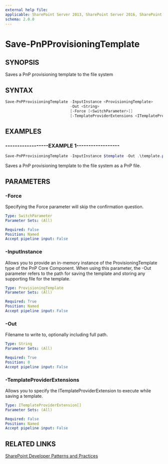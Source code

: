 ```yaml
---
external help file:
applicable: SharePoint Server 2013, SharePoint Server 2016, SharePoint Online
schema: 2.0.0
---
```

# Save-PnPProvisioningTemplate

## SYNOPSIS
Saves a PnP provisioning template to the file system

## SYNTAX 

```powershell
Save-PnPProvisioningTemplate -InputInstance <ProvisioningTemplate>
                             -Out <String>
                             [-Force [<SwitchParameter>]]
                             [-TemplateProviderExtensions <ITemplateProviderExtension[]>]
```

## EXAMPLES

### ------------------EXAMPLE 1------------------
```powershell
Save-PnPProvisioningTemplate -InputInstance $template -Out .\template.pnp
```

Saves a PnP provisioning template to the file system as a PnP file.

## PARAMETERS

### -Force
Specifying the Force parameter will skip the confirmation question.

```yaml
Type: SwitchParameter
Parameter Sets: (All)

Required: False
Position: Named
Accept pipeline input: False
```

### -InputInstance
Allows you to provide an in-memory instance of the ProvisioningTemplate type of the PnP Core Component. When using this parameter, the -Out parameter refers to the path for saving the template and storing any supporting file for the template.

```yaml
Type: ProvisioningTemplate
Parameter Sets: (All)

Required: True
Position: Named
Accept pipeline input: False
```

### -Out
Filename to write to, optionally including full path.

```yaml
Type: String
Parameter Sets: (All)

Required: True
Position: 0
Accept pipeline input: False
```

### -TemplateProviderExtensions
Allows you to specify the ITemplateProviderExtension to execute while saving a template.

```yaml
Type: ITemplateProviderExtension[]
Parameter Sets: (All)

Required: False
Position: Named
Accept pipeline input: False
```

## RELATED LINKS

[SharePoint Developer Patterns and Practices](http://aka.ms/sppnp)